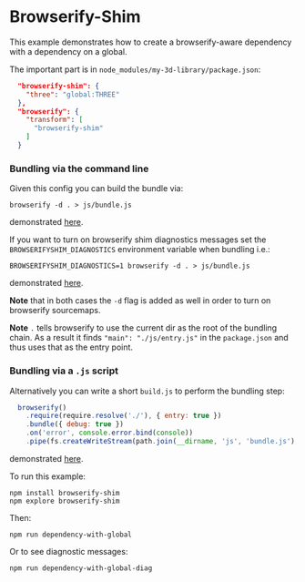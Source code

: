 # Browserify-Shim

This example demonstrates how to create a browserify-aware dependency with a dependency on a global.

The important part is in `node_modules/my-3d-library/package.json`:

```json
  "browserify-shim": {
    "three": "global:THREE"
  },
  "browserify": {
    "transform": [
      "browserify-shim"
    ]
  }
```

### Bundling via the command line

Given this config you can build the bundle via:

    browserify -d . > js/bundle.js

demonstrated [here](https://github.com/thlorenz/browserify-shim/blob/master/examples/expose-jquery/cli.sh).

If you want to turn on browserify shim diagnostics messages set the `BROWSERIFYSHIM_DIAGNOSTICS` environment variable
when bundling i.e.:

    BROWSERIFYSHIM_DIAGNOSTICS=1 browserify -d . > js/bundle.js

demonstrated [here](https://github.com/thlorenz/browserify-shim/blob/master/examples/expose-jquery/cli-diag.sh).

**Note** that in both cases the `-d` flag is added as well in order to turn on browserify sourcemaps.

**Note** `.` tells browserify to use the current dir as the root of the bundling chain. As a result it finds `"main":
"./js/entry.js"` in the `package.json` and thus uses that as the entry point.

### Bundling via a `.js` script

Alternatively you can write a short `build.js` to perform the bundling step:

```js
  browserify()
    .require(require.resolve('./'), { entry: true })
    .bundle({ debug: true })
    .on('error', console.error.bind(console))
    .pipe(fs.createWriteStream(path.join(__dirname, 'js', 'bundle.js'), 'utf8'))
```

demonstrated [here](https://github.com/thlorenz/browserify-shim/blob/master/examples/expose-jquery/build.js).

To run this example:

    npm install browserify-shim
    npm explore browserify-shim

Then:

    npm run dependency-with-global

Or to see diagnostic messages:

    npm run dependency-with-global-diag
